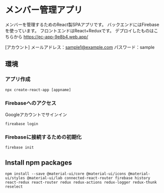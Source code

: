 # メンバー管理アプリ

メンバーを管理するためのReact製SPAアプリです。
バックエンドにはFirebaseを使っています。
フロントエンドはReact+Reduxです。
デプロイしたものはこちらから
https://ec-app-9e8b4.web.app/

[アカウント]
メールアドレス：sample1@example.com
パスワード：sample


## 環境
### アプリ作成
```
npx create-react-app [appname]
```
### Firebaseへのアクセス
Googleアカウントでサインイン
```
fireabase login
```
### Firebaseに接続するための初期化
```
firebase init
```

## Install npm packages
```
npm install --save @material-ui/core @material-ui/icons @material-ui/styles @material-ui/lab connected-react-router firebase history react-redux react-router redux redux-actions redux-logger redux-thunk reselect
```

